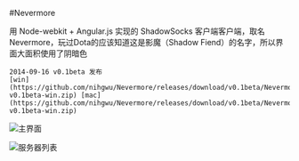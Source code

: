 #Nevermore

用 Node-webkit + Angular.js 实现的 ShadowSocks 客户端客户端，取名Nevermore，玩过Dota的应该知道这是影魔（Shadow Fiend）的名字，所以界面大面积使用了阴暗色

	2014-09-16 v0.1beta 发布
	[win](https://github.com/nihgwu/Nevermore/releases/download/v0.1beta/Nevermore-v0.1beta-win.zip) [mac](https://github.com/nihgwu/Nevermore/releases/download/v0.1beta/Nevermore-v0.1beta-win.zip)

![主界面](https://raw.githubusercontent.com/nihgwu/Nevermore/master/screenshots/1.png)

![服务器列表](https://raw.githubusercontent.com/nihgwu/Nevermore/master/screenshots/2.png)
